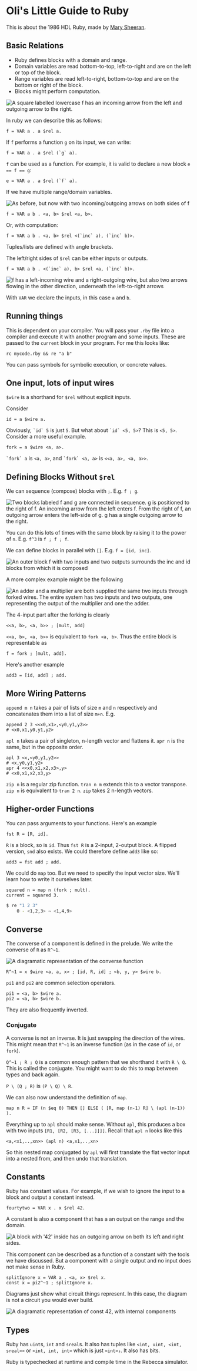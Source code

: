 # Oli's Little Guide to Ruby

This is about the 1986 HDL Ruby, made by [Mary Sheeran](https://www.cse.chalmers.se/~ms/).

## Basic Relations

- Ruby defines blocks with a domain and range.
- Domain variables are read bottom-to-top, left-to-right and are on the
  left or top of the block.
- Range variables are read left-to-right, bottom-to-top and are on the
  bottom or right of the block.
- Blocks might perform computation.

![A square labelled lowercase f has an incoming arrow from the left 
  and outgoing arrow to the right.](image.png)

In ruby we can describe this as follows:

```
f = VAR a . a $rel a.
```

If `f` performs a function `g` on its input, we can write:

```
f = VAR a . a $rel (`g` a).
```

`f` can be used as a function. For example, it is valid to declare a 
new block `e == f == g`: 

```
e = VAR a . a $rel (`f` a).
```

If we have multiple range/domain variables.

![As before, but now with two incoming/outgoing arrows on both sides of 
  f](image-1.png)
  
```
f = VAR a b . <a, b> $rel <a, b>.
```

Or, with computation:

```
f = VAR a b . <a, b> $rel <(`inc` a), (`inc` b)>.
```

Tuples/lists are defined with angle brackets. 

The left/right sides of `$rel` can be either inputs or outputs.

```
f = VAR a b . <(`inc` a), b> $rel <a, (`inc` b)>.
```

![f has a left-incoming wire and a right-outgoing wire, but also two 
  arrows flowing in the other direction, underneath the left-to-right 
  arrows](image-2.png)

With `VAR` we declare the inputs, in this case `a` and `b`.

## Running things

This is dependent on your compiler. You will pass your `.rby` file into
a compiler and execute it with another program and some inputs. These 
are passed to the `current` block in your program. For me this looks 
like:

```
rc mycode.rby && re "a b"
```

You can pass symbols for symbolic execution, or concrete values.

## One input, lots of input wires

`$wire` is a shorthand for `$rel` without explicit inputs. 

Consider 

```
id = a $wire a.
```

Obviously, `` `id` 5 `` is just `5`. But what about `` `id` <5, 5> ``? 
This is `<5, 5>`. Consider a more useful example.

```
fork = a $wire <a, a>.
```

`` `fork` a `` is `<a, a>`, and `` `fork` <a, a> `` is 
`<<a, a>, <a, a>>`.

## Defining Blocks Without `$rel`

We can sequence (compose) blocks with `;`. E.g. `f ; g`. 

![Two blocks labeled f and g are connected in sequence. g is positioned
to the right of f. An incoming arrow from the left enters f. From the
right of f, an outgoing arrow enters the left-side of g. g has a single
outgoing arrow to the right.](image-3.png)

You can do this lots of times with the same block by raising it to the 
power of `n`. E.g. `f^3` is `f ; f ; f`.

We can define blocks in parallel with `[]`. E.g. `f = [id, inc]`.

![An outer block f with two inputs and two outputs surrounds the inc and
id blocks from which it is composed](image-4.png)

A more complex example might be the following

![An adder and a multiplier are both supplied the same two inputs
through forked wires. The entire system has two inputs and two outputs,
one representing the output of the multiplier and one the
adder.](image-5.png)

The 4-input part after the forking is clearly 

```
<<a, b>, <a, b>> ; [mult, add]
```

`<<a, b>, <a, b>>` is equivalent to `fork <a, b>`. Thus the entire 
block is representable as

```
f = fork ; [mult, add].
```

Here's another example 

```
add3 = [id, add] ; add.
```

## More Wiring Patterns

`append m n` takes a pair of lists of size `m` and `n` respectively and
concatenates them into a list of size `m+n`. E.g.

```
append 2 3 <<x0,x1>,<y0,y1,y2>>
# <x0,x1,y0,y1,y2>
```

`apl n` takes a pair of singleton, n-length vector and flattens it.
`apr n` is the same, but in the opposite order.

```
apl 3 <x,<y0,y1,y2>>
# <x,y0,y1,y2>
apr 4 <<x0,x1,x2,x3>,y> 
# <x0,x1,x2,x3,y>
```

`zip n` is a regular zip function. `tran n m` extends this to a vector
transpose. `zip n` is equivalent to `tran 2 n`. `zip` takes 2 n-length
vectors.

## Higher-order Functions

You can pass arguments to your functions. Here's an example

```
fst R = [R, id].
```

`R` is a block, so is `id`. Thus `fst R` is a 2-input, 2-output block.
A flipped version, `snd` also exists. We could therefore define `add3`
like so:

```
add3 = fst add ; add.
```

We could do `map` too. But we need to specify the input vector size.
We'll learn how to write it ourselves later.

```
squared n = map n (fork ; mult).
current = squared 3.
```

```sh
$ re "1 2 3"
    0 - <1,2,3> ~ <1,4,9>
```

## Converse

The converse of a component is defined in the prelude. We write the 
converse of `R` as `R^~1`. 

![A diagramatic representation of the converse function](image-7.png)

```
R^~1 = x $wire <a, a, x> ; [id, R, id] ; <b, y, y> $wire b.
```

`pi1` and `pi2` are common selection operators.

```
pi1 = <a, b> $wire a.
pi2 = <a, b> $wire b.
```

They are also frequently inverted. 

### Conjugate

A converse is not an inverse. It is just swapping the direction of the
wires. This might mean that `R^~1` is an inverse function (as in the 
case of `id`, or `fork`).

`Q^~1 ; R ; Q` is a common enough pattern that we shorthand it with 
`R \ Q`. This is called the conjugate. You might want to do this to 
map between types and back again. 

`P \ (Q ; R)` is `(P \ Q) \ R`.

We can also now understand the definition of `map`.

```
map n R = IF (n $eq 0) THEN [] ELSE ( [R, map (n-1) R] \ (apl (n-1)) ).
```

Everything up to `apl` should make sense. Without `apl`, this produces
a box with two inputs `[R1, [R2, [R3, [...]]]]`. Recall that  `apl n` 
looks like this

```
<a,<x1,..,xn>> (apl n) <a,x1,..,xn>
```

So this nested map conjugated by `apl` will first translate the flat 
vector input into a nested from, and then undo that translation.

## Constants 

Ruby has constant values. For example, if we wish to ignore the input
to a block and output a constant instead.

```
fourtytwo = VAR x . x $rel 42.
```

A constant is also a component that has a an output on the range and the
domain.

![A block with '42' inside has an outgoing arrow on both its left and
right sides.](image-6.png)

This component can be described as a function of a constant with the
tools we have discussed. But a component with a single output and no
input does not make sense in Ruby.

```
splitIgnore x = VAR a . <a, x> $rel x.
const x = pi2^~1 ; splitIgnore x.
```

Diagrams just show what circuit things represent. In this case, the 
diagram is not a circuit you would ever build.

![A diagramatic representation of const 42, with internal 
components](image-8.png)

## Types

Ruby has `uint`s, `int` and `sreal`s. It also has tuples like 
`<int, uint, <int, sreal>>` or `<int, int, int>` which is just `<int>₃`.
It also has bits.

Ruby is typechecked at runtime and compile time in the Rebecca 
simulator.

<!-- 
btree 1 R = R 
btree (n+1) R = half m ; [btree n R, btree n R] ; R, m = 2^n
 -->